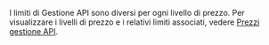 I limiti di Gestione API sono diversi per ogni livello di prezzo. Per visualizzare i livelli di prezzo e i relativi limiti associati, vedere [Prezzi gestione API](http://azure.microsoft.com/pricing/details/api-management/).

<!---HONumber=July15_HO3-->